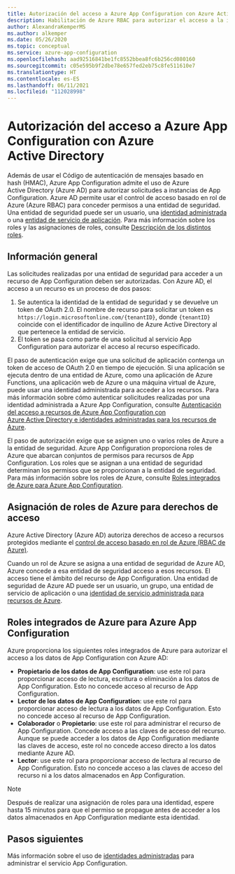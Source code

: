 ```yaml
---
title: Autorización del acceso a Azure App Configuration con Azure Active Directory
description: Habilitación de Azure RBAC para autorizar el acceso a la instancia de Azure App Configuration
author: AlexandraKemperMS
ms.author: alkemper
ms.date: 05/26/2020
ms.topic: conceptual
ms.service: azure-app-configuration
ms.openlocfilehash: aad92516841be1fc8552bbea8fc6b256cd080160
ms.sourcegitcommit: c05e595b9f2dbe78e657fed2eb75c8fe511610e7
ms.translationtype: HT
ms.contentlocale: es-ES
ms.lasthandoff: 06/11/2021
ms.locfileid: "112028998"
---
```

# <a name="authorize-access-to-azure-app-configuration-using-azure-active-directory"></a>Autorización del acceso a Azure App Configuration con Azure Active Directory
Además de usar el Código de autenticación de mensajes basado en hash (HMAC), Azure App Configuration admite el uso de Azure Active Directory (Azure AD) para autorizar solicitudes a instancias de App Configuration.  Azure AD permite usar el control de acceso basado en rol de Azure (Azure RBAC) para conceder permisos a una entidad de seguridad.  Una entidad de seguridad puede ser un usuario, una [identidad administrada](../active-directory/managed-identities-azure-resources/overview.md) o una [entidad de servicio de aplicación](../active-directory/develop/app-objects-and-service-principals.md).  Para más información sobre los roles y las asignaciones de roles, consulte [Descripción de los distintos roles](../role-based-access-control/overview.md).

## <a name="overview"></a>Información general
Las solicitudes realizadas por una entidad de seguridad para acceder a un recurso de App Configuration deben ser autorizadas. Con Azure AD, el acceso a un recurso es un proceso de dos pasos:
1. Se autentica la identidad de la entidad de seguridad y se devuelve un token de OAuth 2.0.  El nombre de recurso para solicitar un token es `https://login.microsoftonline.com/{tenantID}`, donde `{tenantID}` coincide con el identificador de inquilino de Azure Active Directory al que pertenece la entidad de servicio.
2. El token se pasa como parte de una solicitud al servicio App Configuration para autorizar el acceso al recurso especificado.

El paso de autenticación exige que una solicitud de aplicación contenga un token de acceso de OAuth 2.0 en tiempo de ejecución.  Si una aplicación se ejecuta dentro de una entidad de Azure, como una aplicación de Azure Functions, una aplicación web de Azure o una máquina virtual de Azure, puede usar una identidad administrada para acceder a los recursos.  Para más información sobre cómo autenticar solicitudes realizadas por una identidad administrada a Azure App Configuration, consulte [Autenticación del acceso a recursos de Azure App Configuration con Azure Active Directory e identidades administradas para los recursos de Azure](howto-integrate-azure-managed-service-identity.md).

El paso de autorización exige que se asignen uno o varios roles de Azure a la entidad de seguridad. Azure App Configuration proporciona roles de Azure que abarcan conjuntos de permisos para recursos de App Configuration. Los roles que se asignan a una entidad de seguridad determinan los permisos que se proporcionan a la entidad de seguridad. Para más información sobre los roles de Azure, consulte [Roles integrados de Azure para Azure App Configuration](#azure-built-in-roles-for-azure-app-configuration). 

## <a name="assign-azure-roles-for-access-rights"></a>Asignación de roles de Azure para derechos de acceso
Azure Active Directory (Azure AD) autoriza derechos de acceso a recursos protegidos mediante el [control de acceso basado en rol de Azure (RBAC de Azure)](../role-based-access-control/overview.md).

Cuando un rol de Azure se asigna a una entidad de seguridad de Azure AD, Azure concede a esa entidad de seguridad acceso a esos recursos. El acceso tiene el ámbito del recurso de App Configuration. Una entidad de seguridad de Azure AD puede ser un usuario, un grupo, una entidad de servicio de aplicación o una [identidad de servicio administrada para recursos de Azure](../active-directory/managed-identities-azure-resources/overview.md).

## <a name="azure-built-in-roles-for-azure-app-configuration"></a>Roles integrados de Azure para Azure App Configuration
Azure proporciona los siguientes roles integrados de Azure para autorizar el acceso a los datos de App Configuration con Azure AD:

- **Propietario de los datos de App Configuration**: use este rol para proporcionar acceso de lectura, escritura o eliminación a los datos de App Configuration. Esto no concede acceso al recurso de App Configuration.
- **Lector de los datos de App Configuration**: use este rol para proporcionar acceso de lectura a los datos de App Configuration. Esto no concede acceso al recurso de App Configuration.
- **Colaborador** o **Propietario**: use este rol para administrar el recurso de App Configuration. Concede acceso a las claves de acceso del recurso. Aunque se puede acceder a los datos de App Configuration mediante las claves de acceso, este rol no concede acceso directo a los datos mediante Azure AD.
- **Lector**: use este rol para proporcionar acceso de lectura al recurso de App Configuration. Esto no concede acceso a las claves de acceso del recurso ni a los datos almacenados en App Configuration.

> [!NOTE]
> Después de realizar una asignación de roles para una identidad, espere hasta 15 minutos para que el permiso se propague antes de acceder a los datos almacenados en App Configuration mediante esta identidad.

## <a name="next-steps"></a>Pasos siguientes
Más información sobre el uso de [identidades administradas](howto-integrate-azure-managed-service-identity.md) para administrar el servicio App Configuration.
